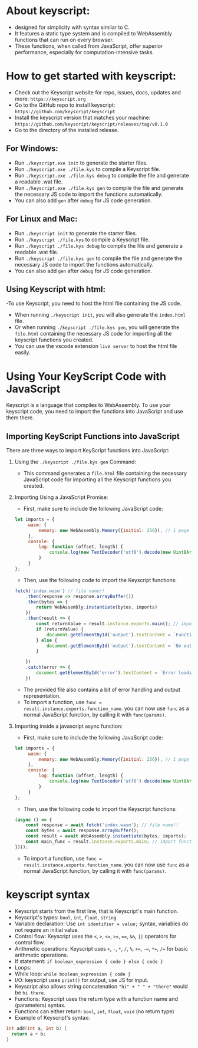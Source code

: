 # About keyscript:
- designed for simplicity with syntax similar to C.
- It features a static type system and is compiled to WebAssembly functions that can run on every browser.
- These functions, when called from JavaScript, offer superior performance, especially for computation-intensive tasks.

# How to get started with keyscript:
- Check out the Keyscript website for repo, issues, docs, updates and more: `https://keyscript.org`
- Go to the GitHub repo to install keyscript: `https://github.com/keyscript/keyscript`
- Install the keyscript version that matches your machine: `https://github.com/keyscript/keyscript/releases/tag/v0.1.0`
- Go to the directory of the installed release.

## For Windows:
- Run `./keyscript.exe init` to generate the starter files.
- Run `./keyscript.exe ./file.kys` to compile a Keyscript file.
- Run `./keyscript.exe ./file.kys debug` to compile the file and generate a readable .wat file.
- Run `./keyscript.exe ./file.kys gen` to compile the file and generate the necessary JS code to import the functions automatically.
- You can also add `gen` after `debug` for JS code generation.
  
## For Linux and Mac:
- Run `./keyscript init` to generate the starter files.
- Run `./keyscript ./file.kys` to compile a Keyscript file.
- Run `./keyscript ./file.kys debug` to compile the file and generate a readable .wat file.
- Run `./keyscript ./file.kys gen` to compile the file and generate the necessary JS code to import the functions automatically.
- You can also add `gen` after `debug` for JS code generation.

## Using Keyscript with html:
-To use Keyscript, you need to host the html file containing the JS code.
- When running `./keyscript init`, you will also generate the `index.html` file.
- Or when running `./keyscript ./file.kys gen`, you will generate the `file.html` containing the necessary JS code for importing all the keyscript functions you created.
- You can use the vscode extension `live server` to host the html file easily.

# Using Your KeyScript Code with JavaScript
Keyscript is a language that compiles to WebAssembly. To use your keyscript code, you need to import the functions into JavaScript and use them there.

## Importing KeyScript Functions into JavaScript
There are three ways to import KeyScript functions into JavaScript:
1. Using the `./keyscript ./file.kys gen` Command:
    - This command generates a `file.html` file containing the necessary JavaScript code for importing all the Keyscript functions you created.

2. Importing Using a JavaScript Promise:
   - First, make sure to include the following JavaScript code:
   ```javascript
   let imports = {
        wasm: {
            memory: new WebAssembly.Memory({initial: 256}), // 1 page = 64KB, 256 pages = much storage
        },
        console: {
            log: function (offset, length) {
                console.log(new TextDecoder('utf8').decode(new Uint8Array(imports.wasm.memory.buffer, offset, length)));
            }
        }
   };
   ```
    - Then, use the following code to import the Keyscript functions:
    ```javascript
    fetch('index.wasm') // file name!!
        .then(response => response.arrayBuffer())
        .then(bytes => {
            return WebAssembly.instantiate(bytes, imports)
        })
        .then(result => {
            const returnValue = result.instance.exports.main(); // import functions here
            if (returnValue) {
                document.getElementById('output').textContent = `Function returned: ${returnValue}`;
            } else {
                document.getElementById('output').textContent = `No output, check the console`;
            }

        })
        .catch(error => {
            document.getElementById('error').textContent = `Error loading WebAssembly: ${error.message}`;
        })
    ```
   - The provided file also contains a bit of error handling and output representation.
   - To import a function, use `func = result.instance.exports.function_name`. you can now use `func` as a normal JavaScript function, by calling it with `func(params)`.
3. Importing inside a javascript async function:
   - First, make sure to include the following JavaScript code:
   ```javascript
   let imports = {
        wasm: {
            memory: new WebAssembly.Memory({initial: 256}), // 1 page = 64KB, 256 pages = much storage
        },
        console: {
            log: function (offset, length) {
                console.log(new TextDecoder('utf8').decode(new Uint8Array(imports.wasm.memory.buffer, offset, length)));
            }
        }
   };
   ```
    - Then, use the following code to import the Keyscript functions:
    ```javascript
    (async () => {
        const response = await fetch('index.wasm'); // file name!!
        const bytes = await response.arrayBuffer();
        const result = await WebAssembly.instantiate(bytes, imports);
        const main_func = result.instance.exports.main; // import functions here
    })();
    ```
   - To import a function, use `func = result.instance.exports.function_name`. you can now use `func` as a normal JavaScript function, by calling it with `func(params)`.

# keyscript syntax

- Keyscript starts from the first line, that is Keyscript's main function.
- Keyscript's types: `bool`, `int`, `float`, `string`
- Variable declaration: Use `int identifier = value;` syntax, variables do not require an initial value.
- Control flow: Keyscript uses the `<`, `>`, `<=`, `>=`, `==`, `&&`, `||` operators for control flow.
- Arithmetic operations: Keyscript uses `+`, `-`, `*`, `/`, `%`, `+=`, `-=`, `*=`, `/=` for basic arithmetic operations.
- If statement:
  `if boolean_expression {
  code
  } else {
  code
  }`
- Loops:
- While loop: `while boolean_expression { code }`
- I/O: keyscript uses `print()` for output, use JS for input.
- Keyscript also allows string concatenation `"hi" + " " + "there"` would be `hi there`.
- Functions: Keyscript uses the return type with a function name and (parameters) syntax.
- Functions can either return: `bool`, `int`, `float`, `void` (no return type)
- Example of Keyscript's syntax:
```C
int add(int a, int b) {
  return a + b;
}
```
